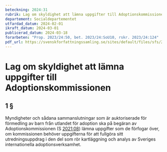 ```yaml
---
beteckning: 2024:31
rubrik: Lag om skyldighet att lämna uppgifter till Adoptionskommissionen
departement: Socialdepartementet
utfardad_datum: 2024-02-01
ikraft_datum: 2024-03-01
publicerad_datum: 2024-03-18
forarbeten: "Prop. 2023/24:50, bet. 2023/24:SoU10, rskr. 2023/24:124"
pdf_url: https://svenskforfattningssamling.se/sites/default/files/sfs/2024-02/SFS2024-31.pdf
---
```


# Lag om skyldighet att lämna uppgifter till Adoptionskommissionen

## 1 §

Myndigheter och sådana sammanslutningar som är auktoriserade för förmedling av barn från utlandet för adoption ska på begäran av Adoptionskommissionen (S [2021:08](https://selex.se/eli/sfs/2021/08)) lämna uppgifter som de förfogar över, om kommissionen behöver uppgifterna för att fullgöra sitt utredningsuppdrag i den del som rör kartläggning och analys av Sveriges internationella adoptionsverksamhet.